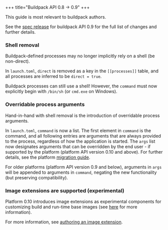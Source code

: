 +++
title="Buildpack API 0.8 -> 0.9"
+++

<!--more-->

This guide is most relevant to buildpack authors.

See the [spec release](https://github.com/buildpacks/spec/releases/tag/buildpack%2Fv0.9) for buildpack API 0.9 for the full list of changes and further details.

### Shell removal

Buildpack-defined processes may no longer implicitly rely on a shell (be non-direct). 

In `launch.toml`, `direct` is removed as a key in the `[[processes]]` table, and all processes are inferred to be `direct = true`.

Buildpack processes can still use a shell! However, the `command` must now explicitly begin with `/bin/sh` (or `cmd.exe` on Windows). 

### Overridable process arguments

Hand-in-hand with shell removal is the introduction of overridable process arguments.

In `launch.toml`, `command` is now a list. The first element in `command` is the command, and all following entries are arguments that are always provided to the process, regardless of how the application is started. The `args` list now designates arguments that can be overridden by the end user - if supported by the platform (platform API version 0.10 and above). For further details, see the platform [migration guide](/docs/reference/spec/migration/platform-api-0.9-0.10).

For older platforms (platform API version 0.9 and below), arguments in `args` will be appended to arguments in `command`, negating the new functionality (but preserving compatibility).

### Image extensions are supported (experimental)

Platform 0.10 introduces image extensions as experimental components for customizing build and run-time base images (see [here](/docs/features/dockerfiles) for more information).

For more information, see [authoring an image extension](/docs/extension-guide/create-extension).
